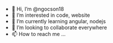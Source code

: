 - 👋 Hi, I’m @ngocson18
- 👀 I’m interested in code, website
- 🌱 I’m currently learning angular, nodejs
- 💞️ I’m looking to collaborate everywhere
- 📫 How to reach me ...

<!---
ngocson18/ngocson18 is a ✨ special ✨ repository because its `README.md` (this file) appears on your GitHub profile.
You can click the Preview link to take a look at your changes.
--->
